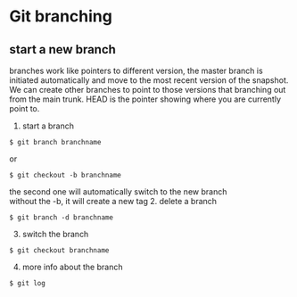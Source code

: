# Git branching 
## start a new branch
branches work like pointers to different version, the master branch is initiated automatically and move to the most recent version of the snapshot. We can create other branches to point to those versions that branching out from the main trunk. HEAD is the pointer showing  where you are currently point to.  
1. start a branch
```shell
$ git branch branchname
```
or 
```shell 
$ git checkout -b branchname
```
the second one will automatically switch to the new branch  
without the -b, it will create a new tag
2. delete a branch
```shell
$ git branch -d branchname
```
3. switch the branch 
```shell
$ git checkout branchname
```
4. more info about the branch
```shell
$ git log
```
## 
